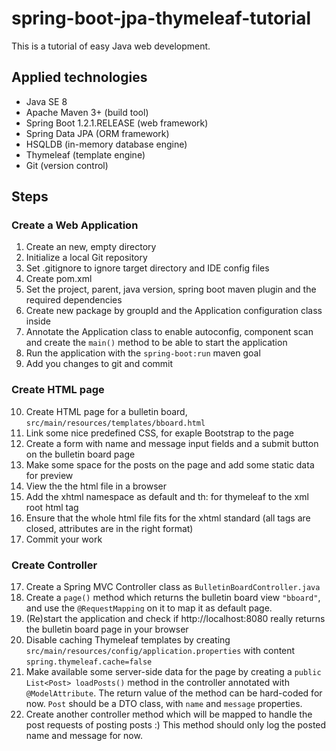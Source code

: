 spring-boot-jpa-thymeleaf-tutorial
==================================

This is a tutorial of easy Java web development.

Applied technologies
--------------------

* Java SE 8
* Apache Maven 3+ (build tool)
* Spring Boot 1.2.1.RELEASE (web framework)
* Spring Data JPA (ORM framework)
* HSQLDB (in-memory database engine)
* Thymeleaf (template engine)
* Git (version control)

Steps
-----

### Create a Web Application
1. Create an new, empty directory
2. Initialize a local Git repository
3. Set .gitignore to ignore target directory and IDE config files
4. Create pom.xml
5. Set the project, parent, java version, spring boot maven plugin and the required dependencies
6. Create new package by groupId and the Application configuration class inside
7. Annotate the Application class to enable autoconfig, component scan and create the `main()` method to be able to start the application
8. Run the application with the `spring-boot:run` maven goal
9. Add you changes to git and commit

### Create HTML page
10. Create HTML page for a bulletin board, `src/main/resources/templates/bboard.html`
11. Link some nice predefined CSS, for exaple Bootstrap to the page
12. Create a form with name and message input fields and a submit button on the bulletin board page
13. Make some space for the posts on the page and add some static data for preview
13. View the the html file in a browser
14. Add the xhtml namespace as default and th: for thymeleaf to the xml root html tag
15. Ensure that the whole html file fits for the xhtml standard (all tags are closed, attributes are in the right format)
16. Commit your work

### Create Controller
17. Create a Spring MVC Controller class as `BulletinBoardController.java`
18. Create a `page()` method which returns the bulletin board view `"bboard"`, and use the `@RequestMapping` on it to map it as default page.
19. (Re)start the application and check if http://localhost:8080 really returns the bulletin board page in your browser
20. Disable caching Thymeleaf templates by creating `src/main/resources/config/application.properties` with content `spring.thymeleaf.cache=false`
21. Make available some server-side data for the page by creating a `public List<Post> loadPosts()` method in the controller annotated with `@ModelAttribute`. The return value of the method can be hard-coded for now. `Post` should be a DTO class, with `name` and `message` properties.
22. Create another controller method which will be mapped to handle the post requests of posting posts :) This method should only log the posted name and message for now.


